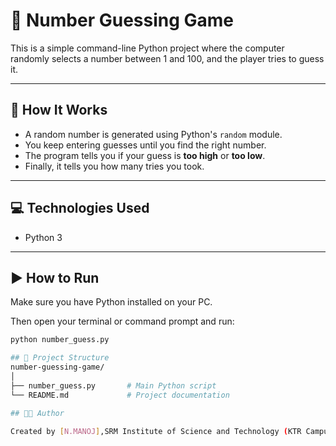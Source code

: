 # 🎯 Number Guessing Game

This is a simple command-line Python project where the computer randomly selects a number between 1 and 100, and the player tries to guess it.

---

## 🧠 How It Works

- A random number is generated using Python's `random` module.
- You keep entering guesses until you find the right number.
- The program tells you if your guess is **too high** or **too low**.
- Finally, it tells you how many tries you took.

---

## 💻 Technologies Used

- Python 3

---

## ▶️ How to Run

Make sure you have Python installed on your PC.

Then open your terminal or command prompt and run:

```bash
python number_guess.py

## 📁 Project Structure
number-guessing-game/
│
├── number_guess.py       # Main Python script
└── README.md             # Project documentation

## 👨‍💻 Author

Created by [N.MANOJ],SRM Institute of Science and Technology (KTR Campus) 
